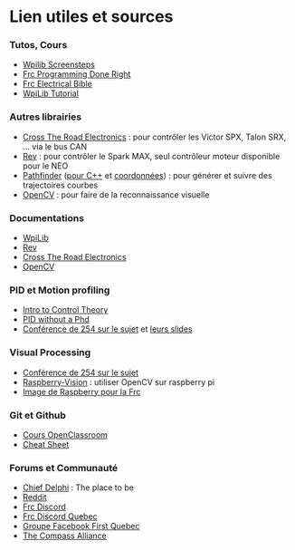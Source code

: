 # Lien utiles et sources

### Tutos, Cours

- [Wpilib Screensteps](https://wpilib.screenstepslive.com/s/currentCS)
- [Frc Programming Done Right](https://frc-pdr.readthedocs.io/en/latest/)
- [Frc Electrical Bible](https://mililanirobotics.gitbooks.io/frc-electrical-bible/content/index.html)
- [WpiLib Tutorial](http://hal7df.github.io/pauls-tutorials/wpi/index.html)


### Autres librairies

- [Cross The Road Electronics](https://phoenix-documentation.readthedocs.io/en/latest/index.html) : pour contrôler les Victor SPX, Talon SRX, ... via le bus CAN
- [Rev](http://www.revrobotics.com/sparkmax-software/) : pour contrôler le Spark MAX, seul contrôleur moteur disponible pour le NEO
- [Pathfinder](https://github.com/JacisNonsense/Pathfinder) ([pour C++](https://github.com/JacisNonsense/Pathfinder/wiki/Pathfinder-for-FRC---CPP) et [coordonnées](https://www.chiefdelphi.com/t/pathfinder-coordinate-system/159870/4?u=nathan_5553)) : pour générer et suivre des trajectoires courbes
- [OpenCV](https://docs.opencv.org/master/d9/df8/tutorial_root.html) : pour faire de la reconnaissance visuelle

### Documentations

- [WpiLib](http://first.wpi.edu/FRC/roborio/release/docs/cpp/)
- [Rev](http://www.revrobotics.com/content/sw/max/sw-docs/cpp/index.html)
- [Cross The Road Electronics](http://www.ctr-electronics.com/downloads/api/cpp/html/index.html)
- [OpenCV](https://docs.opencv.org/master/index.html)


### PID et Motion profiling

- [Intro to Control Theory](http://blog.wesleyac.com/posts/intro-to-control-part-zero-whats-this)
- [PID without a Phd](https://drive.google.com/file/d/0B8Oix1YVtSZgUW1sd3dOOFVzdXc/view)
- [Conférence de 254 sur le sujet](https://www.youtube.com/watch?v=8319J1BEHwM) et [leurs slides](https://docs.google.com/presentation/d/1xjtQ5m3Ay4AYxS_SfloF2n_vWZnCU25aXZuu9A59xPY/pub?start=false&loop=false&delayms=3000#slide=id.p)


### Visual Processing
- [Conférence de 254 sur le sujet](https://www.team254.com/documents/vision-control/)
- [Raspberry-Vision](https://github.com/Team5553-RoboLyon/Raspberry-Vision) : utiliser OpenCV sur raspberry pi
- [Image de Raspberry pour la Frc](http://wpilib.screenstepslive.com/s/currentCS/m/85074)


### Git et Github

- [Cours OpenClassroom](https://openclassrooms.com/fr/courses/2342361-gerez-votre-code-avec-git-et-github)
- [Cheat Sheet](https://github.github.com/training-kit/downloads/fr/github-git-cheat-sheet/)


### Forums et Communauté

- [Chief Delphi](https://www.chiefdelphi.com/) : The place to be
- [Reddit](https://www.reddit.com/r/FRC/)
- [Frc Discord](https://discordapp.com/invite/frc)
- [Frc Discord Quebec](https://discordapp.com/invite/mehCKHd)
- [Groupe Facebook First Quebec](https://www.facebook.com/groups/Robotique.FIRST.Quebec.FRC/)
- [The Compass Alliance](https://www.thecompassalliance.org/)